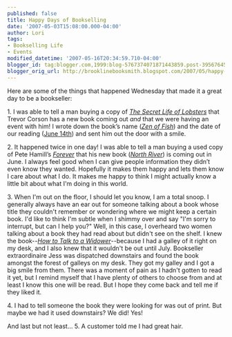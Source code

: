 ```yaml
---
published: false
title: Happy Days of Bookselling
date: '2007-05-03T15:08:00.000-04:00'
author: Lori
tags:
- Bookselling Life
- Events
modified_datetime: '2007-05-16T20:34:59.710-04:00'
blogger_id: tag:blogger.com,1999:blog-5767374071871443859.post-3956764523984529166
blogger_orig_url: http://brooklinebooksmith.blogspot.com/2007/05/happy-days-of-bookselling.html
---
```

Here are some of the things that happened Wednesday that made it a great day to be a bookseller:

1\. I was able to tell a man buying a copy of [_The Secret Life of Lobsters_](http://brookline.booksense.com/NASApp/store/Product?s=showproduct&isbn=9780060555597) that Trevor <span class="blsp-spelling-error" id="SPELLING_ERROR_0">Corson</span> has a new book coming out _and_ that we were having an event with him! I wrote down the book’s name (_[Zen of Fish](http://brookline.booksense.com/NASApp/store/Search?s=results&initiate=yes&ks=q&qsselect=KQ&title=&author=&qstext=zen+of+fish)_) and the date of our reading ([June 14<span class="blsp-spelling-error" id="SPELLING_ERROR_1">th</span>](http://brooklinebooksmith.com/Events/MainEvent.html)) and sent him out the door with a smile.

2\. It happened twice in one day! I was able to tell a man buying a used copy of Pete Hamill’s _[Forever](http://brookline.booksense.com/NASApp/store/Product?s=showproduct&isbn=9780316735698)_ that his new book (_[North River](http://brookline.booksense.com/NASApp/store/Product?s=showproduct&isbn=9780316340588)_) is coming out in June. I always feel good when I can give people information they <span class="blsp-spelling-error" id="SPELLING_ERROR_2">didn</span>’t even know they wanted. Hopefully it makes them happy and lets them know I care about what I do. It makes me happy to think I might actually know a little bit about what I'm doing in this world.

3\. When I'm out on the floor, I should let you know, I am a total snoop. I generally always have an ear out for someone talking about a book whose title they couldn't remember or wondering where we might keep a certain book. I'd like to think I'm subtle when I shimmy over and say "I'm sorry to interrupt, but can I help you?" Well, in this case, I overheard two women talking about a book they had read about but didn't see on the shelf. I knew the book--_[How to Talk to a Widower](http://brookline.booksense.com/NASApp/store/Product?s=showproduct&isbn=9780385338905)_--because I had a galley of it right on my desk, and I also knew that it wouldn't be out until July. Bookseller <span class="blsp-spelling-corrected" id="SPELLING_ERROR_3">extraordinaire</span> Jess was dispatched downstairs and found the book <span class="blsp-spelling-corrected" id="SPELLING_ERROR_4">amongst</span> the forest of galleys on my desk. They got my galley and I got a big smile from them. There was a moment of pain as I hadn't gotten to read it yet, but I remind myself that I have plenty of others to choose from and at least I know this one will be read. But I hope they come back and tell me if they liked it.

4\. I had to tell someone the book they were looking for was out of print. But maybe we had it used downstairs? We did! Yes!

And last but not least…
5\. A customer told me I had great hair.